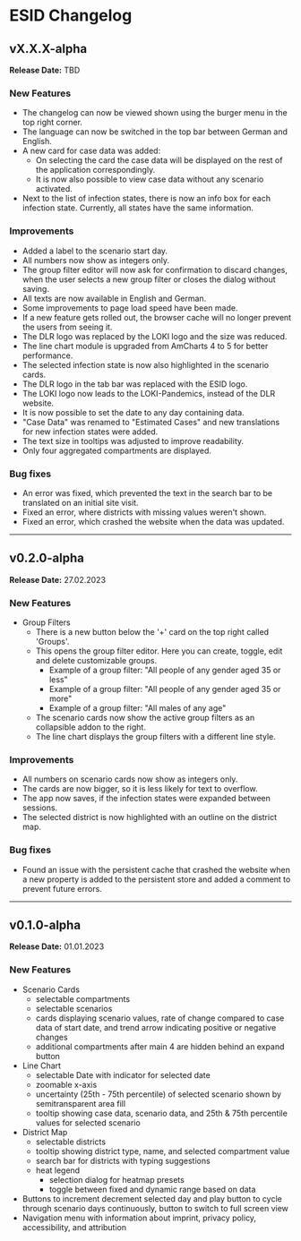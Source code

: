 # ESID Changelog

## vX.X.X-alpha

**Release Date:** TBD

### New Features

- The changelog can now be viewed shown using the burger menu in the top right corner.
- The language can now be switched in the top bar between German and English.
- A new card for case data was added:
  - On selecting the card the case data will be displayed on the rest of the application correspondingly.
  - It is now also possible to view case data without any scenario activated.
- Next to the list of infection states, there is now an info box for each infection state. Currently, all states have the same information.

### Improvements

- Added a label to the scenario start day.
- All numbers now show as integers only.
- The group filter editor will now ask for confirmation to discard changes, when the user selects a new group filter or closes the dialog without saving.
- All texts are now available in English and German.
- Some improvements to page load speed have been made.
- If a new feature gets rolled out, the browser cache will no longer prevent the users from seeing it.
- The DLR logo was replaced by the LOKI logo and the size was reduced.
- The line chart module is upgraded from AmCharts 4 to 5 for better performance.
- The selected infection state is now also highlighted in the scenario cards.
- The DLR logo in the tab bar was replaced with the ESID logo.
- The LOKI logo now leads to the LOKI-Pandemics, instead of the DLR website.
- It is now possible to set the date to any day containing data.
- "Case Data" was renamed to "Estimated Cases" and new translations for new infection states were added.
- The text size in tooltips was adjusted to improve readability.
- Only four aggregated compartments are displayed.

### Bug fixes

- An error was fixed, which prevented the text in the search bar to be translated on an initial site visit.
- Fixed an error, where districts with missing values weren't shown.
- Fixed an error, which crashed the website when the data was updated.

---

## v0.2.0-alpha

**Release Date:** 27.02.2023

### New Features

- Group Filters
  - There is a new button below the '+' card on the top right called 'Groups'.
  - This opens the group filter editor. Here you can create, toggle, edit and delete customizable groups.
    - Example of a group filter: "All people of any gender aged 35 or less"
    - Example of a group filter: "All people of any gender aged 35 or more"
    - Example of a group filter: "All males of any age"
  - The scenario cards now show the active group filters as an collapsible addon to the right.
  - The line chart displays the group filters with a different line style.

### Improvements

- All numbers on scenario cards now show as integers only.
- The cards are now bigger, so it is less likely for text to overflow.
- The app now saves, if the infection states were expanded between sessions.
- The selected district is now highlighted with an outline on the district map.

### Bug fixes

- Found an issue with the persistent cache that crashed the website when a new property is added to the persistent store
  and added a comment to prevent future errors.

---

## v0.1.0-alpha

**Release Date:** 01.01.2023

### New Features

- Scenario Cards
  - selectable compartments
  - selectable scenarios
  - cards displaying scenario values, rate of change compared to case data of start date, and trend arrow indicating positive or negative changes
  - additional compartments after main 4 are hidden behind an expand button
- Line Chart
  - selectable Date with indicator for selected date
  - zoomable x-axis
  - uncertainty (25th - 75th percentile) of selected scenario shown by semitransparent area fill
  - tooltip showing case data, scenario data, and 25th & 75th percentile values for selected scenario
- District Map
  - selectable districts
  - tooltip showing district type, name, and selected compartment value
  - search bar for districts with typing suggestions
  - heat legend
    - selection dialog for heatmap presets
    - toggle between fixed and dynamic range based on data
- Buttons to increment decrement selected day and play button to cycle through scenario days continuously, button to switch to full screen view
- Navigation menu with information about imprint, privacy policy, accessibility, and attribution
